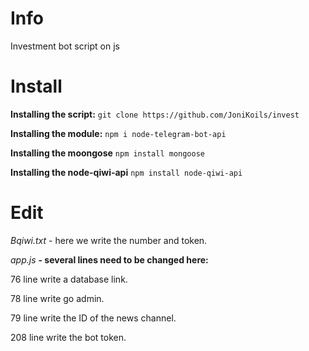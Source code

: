 # Info
Investment bot script on js

# Install
**Installing the script:**
`git clone https://github.com/JoniKoils/invest`

**Installing the module:**
`npm i node-telegram-bot-api`

**Installing the moongose**
`npm install mongoose`

**Installing the node-qiwi-api**
`npm install node-qiwi-api`

# Edit
*Bqiwi.txt* - here we write the number and token.

*app.js* **- several lines need to be changed here:**

76 line write a database link.

78 line write go admin.

79 line write the ID of the news channel.

208 line write the bot token.
